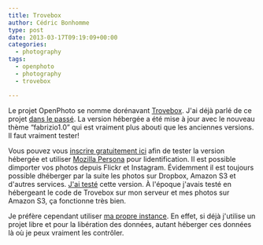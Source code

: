 ```yaml
---
title: Trovebox
author: Cédric Bonhomme
type: post
date: 2013-03-17T09:19:09+00:00
categories:
  - photography
tags:
  - openphoto
  - photography
  - trovebox

---
```

Le projet OpenPhoto se nomme dorénavant [Trovebox][1]. J'ai déjà parlé de ce projet [dans le passé][2]. La version hébergée a été mise à jour avec le nouveau thème &#8220;fabrizio1.0&#8221; qui est vraiment plus abouti que les anciennes versions. Il faut vraiment tester!

Vous pouvez vous [inscrire gratuitement ici][3] afin de tester la version hébergée et utiliser [Mozilla Persona][4] pour lidentification. Il est possible dimporter vos photos depuis Flickr et Instagram. Évidemment il est toujours possible dhéberger par la suite les photos sur Dropbox, Amazon S3 et d'autres services. [J'ai testé][5] cette version. À l'époque j'avais testé en hébergeant le code de Trovebox sur mon serveur et mes photos sur Amazon S3, ça fonctionne très bien.

Je préfère cependant utiliser [ma propre instance][6]. En effet, si déjà j'utilise un projet libre et pour la libération des données, autant héberger ces données là où je peux vraiment les contrôler.

 [1]: http://blog.theopenphotoproject.org/post/41541186074/say-hello-to-trovebox
 [2]: http://blog.cedricbonhomme.org/2012/04/09/quelques-nouvelles-a-propos-dopenphoto/
 [3]: https://trovebox.com/
 [4]: https://login.persona.org/
 [5]: https://cedricbonhomme.trovebox.com/
 [6]: http://photos.cedricbonhomme.org/

